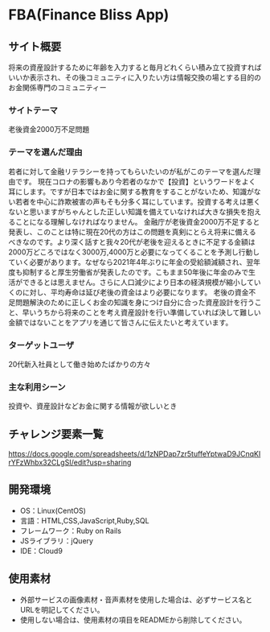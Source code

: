 # FBA(Finance Bliss App)

## サイト概要
将来の資産設計するために年齢を入力すると毎月どれくらい積み立て投資すればいいか表示され、その後コミュニティに入りたい方は情報交換の場とする目的のお金関係専門のコミュニティー

### サイトテーマ
老後資金2000万不足問題

### テーマを選んだ理由
若者に対して金融リテラシーを持ってもらいたいのが私がこのテーマを選んだ理由です。
現在コロナの影響もあり今若者のなかで【投資】というワードをよく耳にします。ですが日本ではお金に関する教育をすることがないため、知識がない若者を中心に詐欺被害の声もそも分多く耳にしています。投資する考えは悪くないと思いますがちゃんとした正しい知識を備えていなければ大きな損失を抱えることになる理解しなければなりません。
金融庁が老後資金2000万不足すると発表し、このことは特に現在20代の方はこの問題を真剣にとらえ将来に備えるべきなのです。より深く話すと我々20代が老後を迎えるときに不足する金額は2000万どころではなく3000万,4000万と必要になってくることを予測し行動していく必要があります。なぜなら2021年4年ぶりに年金の受給額減額され、翌年度も抑制すると厚生労働省が発表したのです。こもまま50年後に年金のみで生活ができるとは思えません。さらに人口減少により日本の経済規模が縮小していくのに対し、平均寿命は延び老後の資金はより必要になります。
老後の資金不足問題解決のために正しくお金の知識を身につけ自分に合った資産設計を行うこと、早いうちから将来のことを考え資産設計を行い準備していれば決して難しい金額ではないことをアプリを通じて皆さんに伝えたいと考えています。

### ターゲットユーザ
20代新入社員として働き始めたばかりの方々

### 主な利用シーン
投資や、資産設計などお金に関する情報が欲しいとき


## チャレンジ要素一覧
https://docs.google.com/spreadsheets/d/1zNPDap7zr5tuffeYptwaD9JCnqKIrYFzWhbx32CLgSI/edit?usp=sharing

## 開発環境
- OS：Linux(CentOS)
- 言語：HTML,CSS,JavaScript,Ruby,SQL
- フレームワーク：Ruby on Rails
- JSライブラリ：jQuery
- IDE：Cloud9

## 使用素材
- 外部サービスの画像素材・音声素材を使用した場合は、必ずサービス名とURLを明記してください。
- 使用しない場合は、使用素材の項目をREADMEから削除してください。
